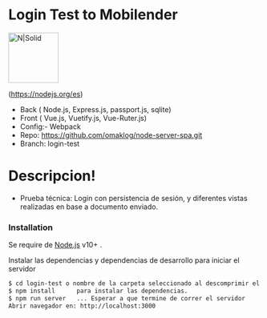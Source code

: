 # Login Test to Mobilender

<img src="https://nodejs.org/static/images/logo.svg" height="100" alt="N|Solid">


(https://nodejs.org/es)

  - Back ( Node.js, Express.js, passport.js, sqlite)
  - Front ( Vue.js, Vuetify.js, Vue-Ruter.js)
  - Config:- Webpack
  - Repo: https://github.com/omaklog/node-server-spa.git
  - Branch: login-test


# Descripcion!

  - Prueba técnica: Login con persistencia de sesión, y diferentes vistas realizadas en base a documento enviado.

### Installation

Se require de [Node.js](https://nodejs.org/) v10+ .

Instalar las dependencias y dependencias de desarrollo para iniciar el servidor

```sh
$ cd login-test o nombre de la carpeta seleccionado al descomprimir el fichero
$ npm install      para instalar las dependencias.
$ npm run server   ... Esperar a que termine de correr el servidor
Abrir navegador en: http://localhost:3000
